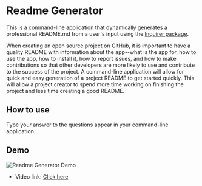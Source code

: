 # Readme Generator
This is a command-line application that dynamically generates a professional README.md from a user's input using the [Inquirer package](https://www.npmjs.com/package/inquirer).

When creating an open source project on GitHub, it is important to have a quality README with information about the app--what is the app for, how to use the app, how to install it, how to report issues, and how to make contributions so that other developers are more likely to use and contribute to the success of the project. A command-line application will allow for quick and easy generation of a project README to get started quickly. This will allow a project creator to spend more time working on finishing the project and less time creating a good README.

## How to use
Type your answer to the questions appear in your command-line application.

## Demo
![Readme Generator Demo](demo/demo.gif)
* Video link: [Click here](https://drive.google.com/file/d/10SLDUw-pr4S6Z4Oa5ZJI92r2PKtpra3A/view)